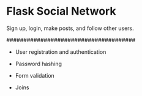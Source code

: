 # Flask Social Network

Sign up, login, make posts, and follow other users.

######################################

* User registration and authentication

* Password hashing

* Form validation

* Joins